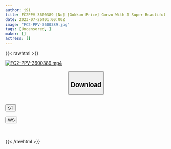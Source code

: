 ```yaml
---
author: j91
title: FC2PPV 3600389 [No] [Gokkun Price] Gonzo With A Super Beautiful Wedding Planner! Because I Don’t Have A Boyfriend, I’m A Neat And Clean Woman Who Emits Sexual Desire At My Uncle’s House! I Am Very Satisfied With Being Made To Drink Sperm And Being Vaginal Cum Shot! *Bonus High-Definition Version
date: 2023-07-26T01:00:00Z
image: "FC2-PPV-3600389.jpg"
tags: [Uncensored, ]
maker: []
actress: []
---
```



{{< rawhtml >}}

<div class="video" data-videoid="qakMVjlMOvhzrWR">
    <a href="javascript:;">
        <img src="https://my.j91.asia/posts/FC2-PPV-3600389/FC2-PPV-3600389.jpg" width="WIDTH" height="HEIGHT" alt="FC2-PPV-3600389.mp4" loading="lazy">
    </a>
</div>

<script type="text/javascript" src="https://j91.asia/asset/on-demand-st.js"></script>

<br>
  <link rel="stylesheet" href="https://j91.asia/asset/bs5.css">
  
  <center>
  <button class="btn btn-primary" type="button" data-bs-toggle="collapse" data-bs-target=".multi-collapse" aria-expanded="false" aria-controls="multiCollapseExample1 multiCollapseExample2"><h2>Download</h2></button></center>
</p>
<div class="row">
  <div class="col">
    <div class="collapse multi-collapse" id="multiCollapseExample1">
      <div class="card card-body">
	      	      <br>
<div class="buttons">  
<a href="https://streamtape.to/v/qakMVjlMOvhzrWR"><button class="btn-hover color-3"><i class="fa fa-download"></i> ST</button></a></div>
    </div>
  </div>
</div>
  <div class="col">
    <div class="collapse multi-collapse" id="multiCollapseExample2">
      <div class="card card-body">
	      <br>
<div class="buttons">
    <a href="https://wolfstream.tv/3zhyh1zhug2r.html"><button class="btn-hover color-9"><i class="fa fa-download"></i> WS</button></a></div>
<br><br>
      </div>
    </div>
  </div>
</div>

{{< /rawhtml >}}